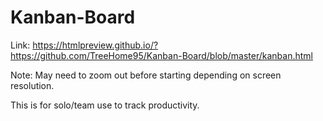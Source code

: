 # Kanban-Board

Link: https://htmlpreview.github.io/?https://github.com/TreeHome95/Kanban-Board/blob/master/kanban.html

Note: May need to zoom out before starting depending on screen resolution.

This is for solo/team use to track productivity.
